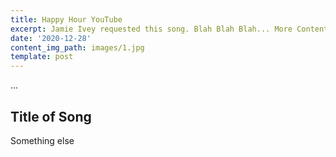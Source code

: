 ```yaml
---
title: Happy Hour YouTube
excerpt: Jamie Ivey requested this song. Blah Blah Blah... More Content.
date: '2020-12-28'
content_img_path: images/1.jpg
template: post
---
```

<div id="cp_widget_5e554fb9-4853-4bc8-8a7d-39f643b8721c">...</div><script type="text/javascript">
var cpo = []; cpo["_object"] ="cp_widget_5e554fb9-4853-4bc8-8a7d-39f643b8721c"; cpo["_fid"] = "A4OABxetcIpb";
var _cpmp = _cpmp || []; _cpmp.push(cpo);
(function() { var cp = document.createElement("script"); cp.type = "text/javascript";
cp.async = true; cp.src = "//www.cincopa.com/media-platform/runtime/libasync.js";
var c = document.getElementsByTagName("script")[0];
c.parentNode.insertBefore(cp, c); })(); </script>

## Title of Song
Something else